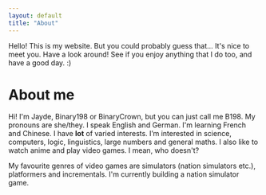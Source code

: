 ```yaml
---
layout: default
title: "About"
---
```


Hello! This is my website. But you could probably guess that... It's nice to meet you. Have a look around! See if you enjoy anything that I do too, and have a good day. :)

# About me

Hi! I'm Jayde, Binary198 or BinaryCrown, but you can just call me B198. My pronouns are she/they. I speak English and German. I'm learning French and Chinese. I have **lot** of varied interests. I’m interested in science, computers, logic, linguistics, large numbers and general maths. I also like to watch anime and play video games. I mean, who doesn't?

My favourite genres of video games are simulators (nation simulators etc.), platformers and incrementals. I'm currently building a nation simulator game.
